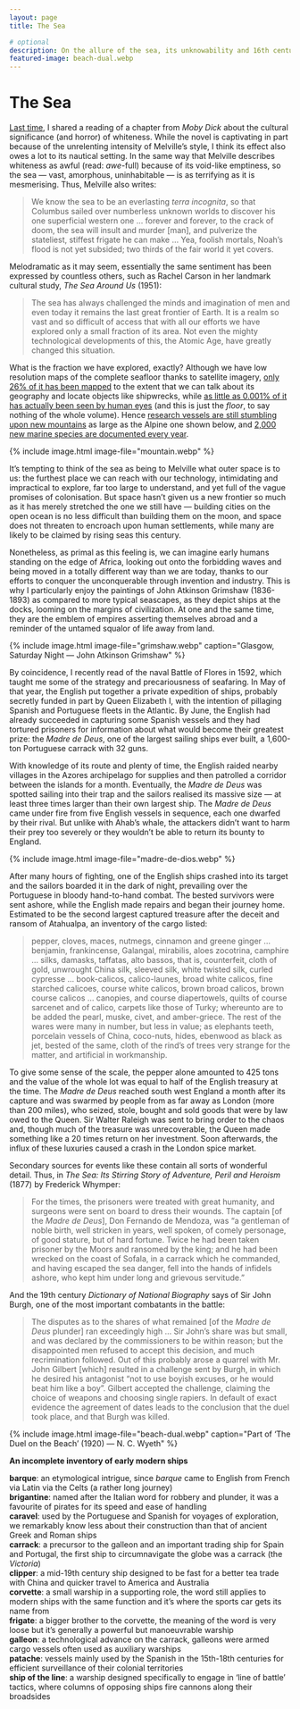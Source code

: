 ```yaml
---
layout: page
title: The Sea

# optional
description: On the allure of the sea, its unknowability and 16th century piracy
featured-image: beach-dual.webp
---
```

# The Sea

[Last time](/2025/07/07/moby-dick.html), I shared a reading of a chapter from *Moby Dick* about the cultural significance (and horror) of whiteness. While the novel is captivating in part because of the unrelenting intensity of Melville’s style, I think its effect also owes a lot to its nautical setting. In the same way that Melville describes whiteness as awful (read: *awe*-full) because of its void-like emptiness, so the sea — vast, amorphous, uninhabitable — is as terrifying as it is mesmerising. Thus, Melville also writes:

> We know the sea to be an everlasting *terra incognita*, so that Columbus sailed over numberless unknown worlds to discover his one superficial western one … forever and forever, to the crack of doom, the sea will insult and murder [man], and pulverize the stateliest, stiffest frigate he can make … Yea, foolish mortals, Noah’s flood is not yet subsided; two thirds of the fair world it yet covers.

Melodramatic as it may seem, essentially the same sentiment has been expressed by countless others, such as Rachel Carson in her landmark cultural study, *The Sea Around Us* (1951):

> The sea has always challenged the minds and imagination of men and even today it remains the last great frontier of Earth. It is a realm so vast and so difficult of access that with all our efforts we have explored only a small fraction of its area. Not even the mighty technological developments of this, the Atomic Age, have greatly changed this situation.

What is the fraction we have explored, exactly? Although we have low resolution maps of the complete seafloor thanks to satellite imagery, [only 26% of it has been mapped](https://seabed2030.org/2024/06/21/seabed-2030-announces-latest-progress-on-world-hydrography-day/) to the extent that we can talk about its geography and locate objects like shipwrecks, while [as little as 0.001% of it has actually been seen by human eyes](https://www.science.org/doi/10.1126/sciadv.adp8602) (and this is just the *floor*, to say nothing of the whole volume). Hence [research vessels are still stumbling upon new mountains](https://schmidtocean.org/four-new-seamounts-discovered-in-the-high-seas/) as large as the Alpine one shown below, and [2,000 new marine species are documented every year](https://www.frontiersin.org/journals/marine-science/articles/10.3389/fmars.2023.929989/full).

{% include image.html image-file="mountain.webp" %}

It’s tempting to think of the sea as being to Melville what outer space is to us: the furthest place we can reach with our technology, intimidating and impractical to explore, far too large to understand, and yet full of the vague promises of colonisation. But space hasn’t given us a new frontier so much as it has merely stretched the one we still have — building cities on the open ocean is no less difficult than building them on the moon, and space does not threaten to encroach upon human settlements, while many are likely to be claimed by rising seas this century.

Nonetheless, as primal as this feeling is, we can imagine early humans standing on the edge of Africa, looking out onto the forbidding waves and being moved in a totally different way than we are today, thanks to our efforts to conquer the unconquerable through invention and industry. This is why I particularly enjoy the paintings of John Atkinson Grimshaw (1836-1893) as compared to more typical seascapes, as they depict ships at the docks, looming on the margins of civilization. At one and the same time, they are the emblem of empires asserting themselves abroad and a reminder of the untamed squalor of life away from land.

{% include image.html image-file="grimshaw.webp" caption="Glasgow, Saturday Night — John Atkinson Grimshaw" %}

By coincidence, I recently read of the naval Battle of Flores in 1592, which taught me some of the strategy and precariousness of seafaring. In May of that year, the English put together a private expedition of ships, probably secretly funded in part by Queen Elizabeth I, with the intention of pillaging Spanish and Portuguese fleets in the Atlantic. By June, the English had already succeeded in capturing some Spanish vessels and they had tortured prisoners for information about what would become their greatest prize: the _Madre de Deus_, one of the largest sailing ships ever built, a 1,600-ton Portuguese carrack with 32 guns.

With knowledge of its route and plenty of time, the English raided nearby villages in the Azores archipelago for supplies and then patrolled a corridor between the islands for a month. Eventually, the _Madre de Deus_ was spotted sailing into their trap and the sailors realised its massive size — at least three times larger than their own largest ship. The _Madre de Deus_ came under fire from five English vessels in sequence, each one dwarfed by their rival. But unlike with Ahab’s whale, the attackers didn’t want to harm their prey too severely or they wouldn’t be able to return its bounty to England.

{% include image.html image-file="madre-de-dios.webp" %}

After many hours of fighting, one of the English ships crashed into its target and the sailors boarded it in the dark of night, prevailing over the Portuguese in bloody hand-to-hand combat. The bested survivors were sent ashore, while the English made repairs and began their journey home. Estimated to be the second largest captured treasure after the deceit and ransom of Atahualpa, an inventory of the cargo listed:

> pepper, cloves, maces, nutmegs, cinnamon and greene ginger … benjamin, frankincense, Galangal, mirabilis, aloes zocotrina, camphire … silks, damasks, taffatas, alto bassos, that is, counterfeit, cloth of gold, unwrought China silk, sleeved silk, white twisted silk, curled cypresse … book-calicos, calico-launes, broad white calicos, fine starched calicoes, course white calicos, brown broad calicos, brown course calicos … canopies, and course diapertowels, quilts of course sarcenet and of calico, carpets like those of Turky; whereunto are to be added the pearl, muske, civet, and amber-griece. The rest of the wares were many in number, but less in value; as elephants teeth, porcelain vessels of China, coco-nuts, hides, ebenwood as black as jet, bested of the same, cloth of the rind’s of trees very strange for the matter, and artificial in workmanship.

To give some sense of the scale, the pepper alone amounted to 425 tons and the value of the whole lot was equal to half of the English treasury at the time. The _Madre de Deus_ reached south west England a month after its capture and was swarmed by people from as far away as London (more than 200 miles), who seized, stole, bought and sold goods that were by law owed to the Queen. Sir Walter Raleigh was sent to bring order to the chaos and, though much of the treasure was unrecoverable, the Queen made something like a 20 times return on her investment. Soon afterwards, the influx of these luxuries caused a crash in the London spice market.

Secondary sources for events like these contain all sorts of wonderful detail. Thus, in *The Sea: Its Stirring Story of Adventure, Peril and Heroism* (1877) by Frederick Whymper:

> For the times, the prisoners were treated with great humanity, and surgeons were sent on board to dress their wounds. The captain [of the *Madre de Deus*], Don Fernando de Mendoza, was “a gentleman of noble birth, well stricken in years, well spoken, of comely personage, of good stature, but of hard fortune. Twice he had been taken prisoner by the Moors and ransomed by the king; and he had been wrecked on the coast of Sofala, in a carrack which he commanded, and having escaped the sea danger, fell into the hands of infidels ashore, who kept him under long and grievous servitude.”

And the 19th century *Dictionary of National Biography* says of Sir John Burgh, one of the most important combatants in the battle:

> The disputes as to the shares of what remained [of the *Madre de Deus* plunder] ran exceedingly high … Sir John’s share was but small, and was declared by the commissioners to be within reason; but the disappointed men refused to accept this decision, and much recrimination followed. Out of this probably arose a quarrel with Mr. John Gilbert [which] resulted in a challenge sent by Burgh, in which he desired his antagonist “not to use boyish excuses, or he would beat him like a boy”. Gilbert accepted the challenge, claiming the choice of weapons and choosing single rapiers. In default of exact evidence the agreement of dates leads to the conclusion that the duel took place, and that Burgh was killed.

{% include image.html image-file="beach-dual.webp" caption="Part of ‘The Duel on the Beach’ (1920) — N. C. Wyeth" %}

**An incomplete inventory of early modern ships**

**barque**: an etymological intrigue, since *barque* came to English from French via Latin via the Celts (a rather long journey)<br />
**brigantine**: named after the Italian word for robbery and plunder, it was a favourite of pirates for its speed and ease of handling<br />
**caravel**: used by the Portuguese and Spanish for voyages of exploration, we remarkably know less about their construction than that of ancient Greek and Roman ships<br />
**carrack**: a precursor to the galleon and an important trading ship for Spain and Portugal, the first ship to circumnavigate the globe was a carrack (the *Victoria*)<br />
**clipper**: a mid-19th century ship designed to be fast for a better tea trade with China and quicker travel to America and Australia<br />
**corvette**: a small warship in a supporting role, the word still applies to modern ships with the same function and it’s where the sports car gets its name from<br />
**frigate**: a bigger brother to the corvette, the meaning of the word is very loose but it’s generally a powerful but manoeuvrable warship<br />
**galleon**: a technological advance on the carrack, galleons were armed cargo vessels often used as auxiliary warships<br />
**patache**: vessels mainly used by the Spanish in the 15th-18th centuries for efficient surveillance of their colonial territories<br />
**ship of the line**: a warship designed specifically to engage in ‘line of battle’ tactics, where columns of opposing ships fire cannons along their broadsides